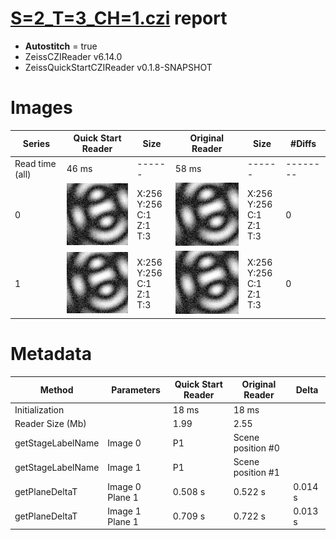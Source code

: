 # [S=2_T=3_CH=1.czi](https://zenodo.org/record/7015307/files/S%3D2_T%3D3_CH%3D1.czi) report
 - **Autostitch** = true
 - ZeissCZIReader v6.14.0
 - ZeissQuickStartCZIReader v0.1.8-SNAPSHOT

# Images 

| Series            | Quick Start Reader | Size | Original Reader | Size | #Diffs |
|-------------------|--------------------|------|-----------------|------|--------|
| Read time (all)   |46 ms|------|58 ms|------|--------|
|0|![S=2_T=3_CH=1.quick_true.flat_true.stitch_true.series_0.jpg](S=2_T=3_CH=1/S=2_T=3_CH=1.quick_true.flat_true.stitch_true.series_0.jpg)|X:256<br>Y:256<br>C:1<br>Z:1<br>T:3|![S=2_T=3_CH=1.quick_false.flat_true.stitch_true.series_0.jpg](S=2_T=3_CH=1/S=2_T=3_CH=1.quick_false.flat_true.stitch_true.series_0.jpg)|X:256<br>Y:256<br>C:1<br>Z:1<br>T:3|0|
|1|![S=2_T=3_CH=1.quick_true.flat_true.stitch_true.series_1.jpg](S=2_T=3_CH=1/S=2_T=3_CH=1.quick_true.flat_true.stitch_true.series_1.jpg)|X:256<br>Y:256<br>C:1<br>Z:1<br>T:3|![S=2_T=3_CH=1.quick_false.flat_true.stitch_true.series_1.jpg](S=2_T=3_CH=1/S=2_T=3_CH=1.quick_false.flat_true.stitch_true.series_1.jpg)|X:256<br>Y:256<br>C:1<br>Z:1<br>T:3|0|

# Metadata

|  Method            | Parameters       | Quick Start Reader | Original Reader | Delta  |
| -------------------|------------------|--------------------|-----------------|------- |
| Initialization     |                  |18 ms|18 ms|        |
| Reader Size (Mb)     |                  |1.99|2.55|        |
| getStageLabelName| Image 0 | P1| Scene position #0| |
| getStageLabelName| Image 1 | P1| Scene position #1| |
| getPlaneDeltaT| Image 0 Plane 1 |  0.508 s |  0.522 s | 0.014 s |
| getPlaneDeltaT| Image 1 Plane 1 |  0.709 s |  0.722 s | 0.013 s |
